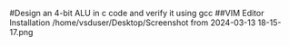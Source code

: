 #Design an 4-bit ALU in c code and verify it using gcc
##VIM Editor Installation
/home/vsduser/Desktop/Screenshot from 2024-03-13 18-15-17.png

